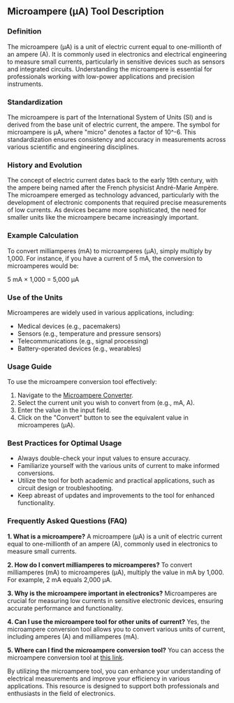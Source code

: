## Microampere (µA) Tool Description

### Definition
The microampere (µA) is a unit of electric current equal to one-millionth of an ampere (A). It is commonly used in electronics and electrical engineering to measure small currents, particularly in sensitive devices such as sensors and integrated circuits. Understanding the microampere is essential for professionals working with low-power applications and precision instruments.

### Standardization
The microampere is part of the International System of Units (SI) and is derived from the base unit of electric current, the ampere. The symbol for microampere is µA, where "micro" denotes a factor of 10^-6. This standardization ensures consistency and accuracy in measurements across various scientific and engineering disciplines.

### History and Evolution
The concept of electric current dates back to the early 19th century, with the ampere being named after the French physicist André-Marie Ampère. The microampere emerged as technology advanced, particularly with the development of electronic components that required precise measurements of low currents. As devices became more sophisticated, the need for smaller units like the microampere became increasingly important.

### Example Calculation
To convert milliamperes (mA) to microamperes (µA), simply multiply by 1,000. For instance, if you have a current of 5 mA, the conversion to microamperes would be:

5 mA × 1,000 = 5,000 µA

### Use of the Units
Microamperes are widely used in various applications, including:
- Medical devices (e.g., pacemakers)
- Sensors (e.g., temperature and pressure sensors)
- Telecommunications (e.g., signal processing)
- Battery-operated devices (e.g., wearables)

### Usage Guide
To use the microampere conversion tool effectively:
1. Navigate to the [Microampere Converter](https://www.inayam.co/unit-converter/electrical_conductance).
2. Select the current unit you wish to convert from (e.g., mA, A).
3. Enter the value in the input field.
4. Click on the "Convert" button to see the equivalent value in microamperes (µA).

### Best Practices for Optimal Usage
- Always double-check your input values to ensure accuracy.
- Familiarize yourself with the various units of current to make informed conversions.
- Utilize the tool for both academic and practical applications, such as circuit design or troubleshooting.
- Keep abreast of updates and improvements to the tool for enhanced functionality.

### Frequently Asked Questions (FAQ)

**1. What is a microampere?**
A microampere (µA) is a unit of electric current equal to one-millionth of an ampere (A), commonly used in electronics to measure small currents.

**2. How do I convert milliamperes to microamperes?**
To convert milliamperes (mA) to microamperes (µA), multiply the value in mA by 1,000. For example, 2 mA equals 2,000 µA.

**3. Why is the microampere important in electronics?**
Microamperes are crucial for measuring low currents in sensitive electronic devices, ensuring accurate performance and functionality.

**4. Can I use the microampere tool for other units of current?**
Yes, the microampere conversion tool allows you to convert various units of current, including amperes (A) and milliamperes (mA).

**5. Where can I find the microampere conversion tool?**
You can access the microampere conversion tool at [this link](https://www.inayam.co/unit-converter/electrical_conductance).

By utilizing the microampere tool, you can enhance your understanding of electrical measurements and improve your efficiency in various applications. This resource is designed to support both professionals and enthusiasts in the field of electronics.